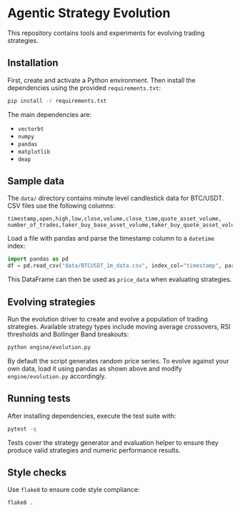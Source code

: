 # Agentic Strategy Evolution

This repository contains tools and experiments for evolving trading strategies.

## Installation

First, create and activate a Python environment. Then install the dependencies
using the provided `requirements.txt`:

```bash
pip install -r requirements.txt
```

The main dependencies are:

- `vectorbt`
- `numpy`
- `pandas`
- `matplotlib`
- `deap`

## Sample data

The `data/` directory contains minute level candlestick data for BTC/USDT.
CSV files use the following columns:

```
timestamp,open,high,low,close,volume,close_time,quote_asset_volume,
number_of_trades,taker_buy_base_asset_volume,taker_buy_quote_asset_volume,ignore
```

Load a file with pandas and parse the timestamp column to a `datetime` index:

```python
import pandas as pd
df = pd.read_csv("data/BTCUSDT_1m_data.csv", index_col="timestamp", parse_dates=True)
```

This DataFrame can then be used as `price_data` when evaluating strategies.

## Evolving strategies

Run the evolution driver to create and evolve a population of trading
strategies. Available strategy types include moving average crossovers, RSI
thresholds and Bollinger Band breakouts:

```bash
python engine/evolution.py
```

By default the script generates random price series. To evolve against your own
data, load it using pandas as shown above and modify `engine/evolution.py`
accordingly.

## Running tests

After installing dependencies, execute the test suite with:

```bash
pytest -q
```

Tests cover the strategy generator and evaluation helper to ensure they produce
valid strategies and numeric performance results.

## Style checks

Use `flake8` to ensure code style compliance:

```bash
flake8 .
```

